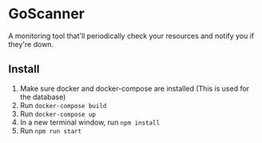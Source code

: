 # GoScanner

A monitoring tool that'll periodically check your resources and notify you if they're down.

## Install

1. Make sure docker and docker-compose are installed (This is used for the database)
2. Run `docker-compose build`
3. Run `docker-compose up`
4. In a new terminal window, run `npm install`
5. Run `npm run start`